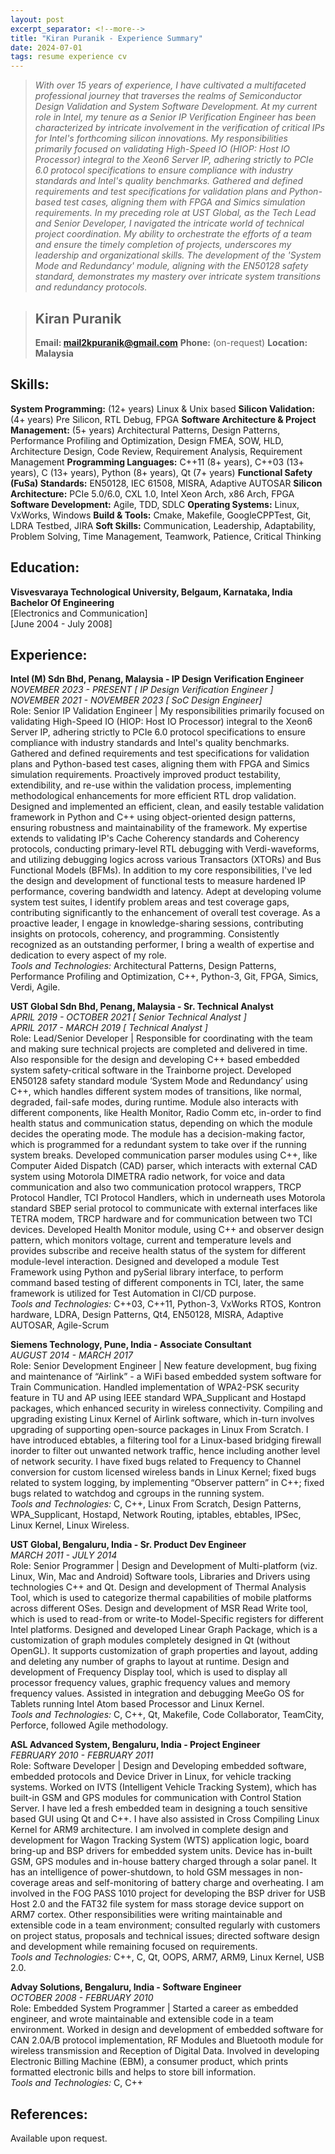 ```yaml
---
layout: post
excerpt_separator: <!--more-->
title: "Kiran Puranik - Experience Summary"
date: 2024-07-01
tags: resume experience cv
---
```


 
> *With over 15 years of experience, I have cultivated a multifaceted professional journey that traverses the realms of Semiconductor Design Validation and System Software Development. At my current role in Intel, my tenure as a Senior IP Verification Engineer has been characterized by intricate involvement in the verification of critical IPs for Intel's forthcoming silicon innovations. My responsibilities primarily focused on validating High-Speed IO (HIOP: Host IO Processor) integral to the Xeon6 Server IP, adhering strictly to PCIe 6.0 protocol specifications to ensure compliance with industry standards and Intel's quality benchmarks. Gathered and defined requirements and test specifications for validation plans and Python-based test cases, aligning them with FPGA and Simics simulation requirements.*
> *In my preceding role at UST Global, as the Tech Lead and Senior Developer, I navigated the intricate world of technical project coordination. My ability to orchestrate the efforts of a team and ensure the timely completion of projects, underscores my leadership and organizational skills. The development of the 'System Mode and Redundancy' module, aligning with the EN50128 safety standard, demonstrates my mastery over intricate system transitions and redundancy protocols.* <!--more-->

> ## Kiran Puranik
> **Email: mail2kpuranik@gmail.com**
> **Phone:** (on-request)
> **Location: Malaysia**

## Skills:<br>
**System Programming:** (12+ years) Linux & Unix based
**Silicon Validation:** (4+ years) Pre Silicon, RTL Debug, FPGA
**Software Architecture & Project Management:** (5+ years) Architectural Patterns, Design Patterns, Performance Profiling and Optimization, Design FMEA, SOW, HLD, Architecture Design, Code Review, Requirement Analysis, Requirement Management
**Programming Languages:** C++11 (8+ years), C++03 (13+ years), C (13+ years), Python (8+ years), Qt (7+ years)
**Functional Safety (FuSa) Standards:** EN50128, IEC 61508, MISRA, Adaptive AUTOSAR
**Silicon Architecture:** PCIe 5.0/6.0, CXL 1.0, Intel Xeon Arch, x86 Arch, FPGA
**Software Development:** Agile, TDD, SDLC
**Operating Systems:** Linux, VxWorks, Windows
**Build & Tools:** Cmake, Makefile, GoogleCPPTest, Git, LDRA Testbed, JIRA
**Soft Skills:** Communication, Leadership, Adaptability, Problem Solving, Time Management, Teamwork, Patience, Critical Thinking 

## Education:
**Visvesvaraya Technological University, Belgaum, Karnataka, India**<br>
**Bachelor Of Engineering**<br>
[Electronics and Communication]<br>
[June 2004 - July 2008]<br>

## Experience:<br>
**Intel (M) Sdn Bhd, Penang, Malaysia - IP Design Verification Engineer**<br>
*NOVEMBER 2023 - PRESENT  [ IP Design Verification Engineer ]*<br>
*NOVEMBER 2021 - NOVEMBER 2023  [ SoC Design Engineer]*<br>
Role: Senior IP Validation Engineer | My responsibilities primarily focused on validating High-Speed IO (HIOP: Host IO Processor) integral to the Xeon6 Server IP, adhering strictly to PCIe 6.0 protocol specifications to ensure compliance with industry standards and Intel's quality benchmarks. Gathered and defined requirements and test specifications for validation plans and Python-based test cases, aligning them with FPGA and Simics simulation requirements. Proactively improved product testability, extendibility, and re-use within the validation process, implementing methodological enhancements for more efficient RTL drop validation. Designed and implemented an efficient, clean, and easily testable validation framework in Python and C++ using object-oriented design patterns, ensuring robustness and maintainability of the framework. My expertise extends to validating IP's Cache Coherency standards and Coherency protocols, conducting primary-level RTL debugging with Verdi-waveforms, and utilizing debugging logics across various Transactors (XTORs) and Bus Functional Models (BFMs).
In addition to my core responsibilities, I've led the design and development of functional tests to measure hardened IP performance, covering bandwidth and latency.
Adept at developing volume system test suites, I identify problem areas and test coverage gaps, contributing significantly to the enhancement of overall test coverage.
As a proactive leader, I engage in knowledge-sharing sessions, contributing insights on protocols, coherency, and programming. Consistently recognized as an outstanding performer, I bring a wealth of expertise and dedication to every aspect of my role.<br>
*Tools and Technologies:* Architectural Patterns, Design Patterns, Performance Profiling and Optimization, C++, Python-3, Git, FPGA, Simics, Verdi, Agile.


**UST Global Sdn Bhd, Penang, Malaysia - Sr. Technical Analyst**<br>
*APRIL 2019 - OCTOBER 2021 [ Senior Technical Analyst ]*<br>
*APRIL 2017 - MARCH 2019   [ Technical Analyst ]*<br>
Role: Lead/Senior Developer | Responsible for coordinating with the team and making sure technical projects are completed and delivered in time. Also responsible for the design and developing C++ based embedded system safety-critical software in the Trainborne project. 
Developed EN50128 safety  standard module ‘System Mode and Redundancy’ using C++, which handles different system modes of transitions, like normal, degraded, fail-safe modes, during runtime. Module also interacts with different components, like Health Monitor, Radio Comm etc, in-order to find health status and communication status, depending on which the module decides the operating mode. The module has a decision-making factor, which is programmed for a redundant system to take over if the running system breaks.
Developed communication parser modules using C++, like Computer Aided Dispatch (CAD) parser, which interacts with external CAD system using Motorola DIMETRA radio network, for voice and data communication and also two communication protocol wrappers, TRCP Protocol Handler, TCI Protocol Handlers, which in underneath uses Motorola standard SBEP serial protocol to communicate with external interfaces like TETRA modem, TRCP hardware and for  communication between two TCI devices.
Developed Health Monitor module, using C++ and observer design pattern, which monitors voltage, current and temperature levels and provides subscribe and receive health status of the system for different module-level interaction.
Designed and developed a module Test Framework using Python and pySerial library interface, to perform command based testing of different components in TCI, later, the same framework is utilized for Test Automation in CI/CD purpose.<br>
*Tools and Technologies:* C++03, C++11, Python-3, VxWorks RTOS, Kontron hardware, LDRA, Design Patterns, Qt4, EN50128, MISRA, Adaptive AUTOSAR, Agile-Scrum

**Siemens Technology, Pune, India - Associate Consultant**<br>
*AUGUST 2014 - MARCH 2017*<br>
Role: Senior Development Engineer | New feature development, bug fixing and maintenance of “Airlink” - a WiFi based embedded system software for Train Communication.
Handled implementation of WPA2-PSK security feature in TU and AP using IEEE standard WPA_Supplicant and Hostapd packages, which enhanced security in wireless connectivity.
Compiling and upgrading existing Linux Kernel of Airlink software, which in-turn involves upgrading of supporting open-source packages in Linux From Scratch.
I have introduced ebtables, a filtering tool for a Linux-based bridging firewall inorder to filter out unwanted network traffic, hence including another level of network security.
I have fixed bugs related to Frequency to Channel conversion for custom licensed wireless bands in Linux Kernel; fixed bugs related to system logging, by implementing “Observer pattern” in C++; fixed bugs related to watchdog and cgroups in the running system.<br>
*Tools and Technologies:* C, C++, Linux From Scratch, Design Patterns, WPA_Supplicant, Hostapd, Network Routing, iptables, ebtables, IPSec, Linux Kernel, Linux Wireless.

**UST Global, Bengaluru, India - Sr. Product Dev Engineer**<br>
*MARCH 2011 - JULY 2014*<br>
Role: Senior Programmer | Design and Development of Multi-platform (viz. Linux, Win, Mac and Android) Software tools, Libraries and Drivers using technologies C++ and Qt.
Design and development of Thermal Analysis Tool, which is used to categorize thermal capabilities of mobile platforms across different OSes.
Design and development of MSR Read Write tool, which is used to read-from or write-to Model-Specific registers for different Intel platforms.
Designed and developed Linear Graph Package, which is a customization of graph modules completely designed in Qt (without OpenGL). It supports customization of graph properties and layout, adding and deleting any number of graphs to layout at runtime.
Design and development of Frequency Display tool, which is used to display all processor frequency values, graphic frequency values and memory frequency values.
Assisted in integration and debugging MeeGo OS for Tablets running Intel Atom based Processor and Linux Kernel.<br>
*Tools and Technologies:* C, C++, Qt, Makefile, Code Collaborator, TeamCity, Perforce, followed Agile methodology.

**ASL Advanced System, Bengaluru, India - Project Engineer**<br>
*FEBRUARY 2010 - FEBRUARY 2011*<br>
Role: Software Developer | Design and Developing embedded software, embedded protocols and Device Driver in Linux, for vehicle tracking systems.
Worked on IVTS (Intelligent Vehicle Tracking System), which has built-in GSM and GPS modules for communication with Control Station Server. I have led a fresh embedded team in designing a touch sensitive based GUI using Qt and C++. I have also assisted in Cross Compiling Linux Kernel for ARM9 architecture.
I am involved in complete design and development for Wagon Tracking System (WTS) application logic, board bring-up and BSP drivers for embedded system units. Device has in-built GSM, GPS modules and in-house battery charged through a solar panel. It has an intelligence of power-shutdown, to hold GSM messages in non-coverage areas and self-monitoring of battery charge and overheating.
I am involved in the FOG PASS 1010 project for developing the BSP driver for USB Host 2.0 and the FAT32 file system for mass storage device support on ARM7 cortex.
Other responsibilities were writing maintainable and extensible code in a team environment; consulted regularly with customers on project status, proposals and technical issues; directed software design and development while remaining focused on requirements.<br>
*Tools and Technologies:* C++, C, Qt, OOPS, ARM7, ARM9, Linux Kernel, USB 2.0.

**Advay Solutions, Bengaluru, India - Software Engineer**<br>
*OCTOBER 2008 - FEBRUARY 2010*<br>
Role: Embedded System Programmer | Started a career as embedded engineer, and wrote maintainable and extensible code in a team environment.
Worked in design and development of embedded software for CAN 2.0A/B protocol implementation, RF Modules and Bluetooth module for wireless transmission and Reception of Digital Data.
Involved in developing Electronic Billing Machine (EBM), a consumer product, which prints formatted electronic bills and helps to store bill information.<br>
*Tools and Technologies:* C, C++

## References:<br>
Available upon request.
